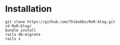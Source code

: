 # Installation

```
git clone https://github.com/Thibobbs/RoR-blog.git
cd RoR-blog/
bundle install
rails db:migrate
rails s
```